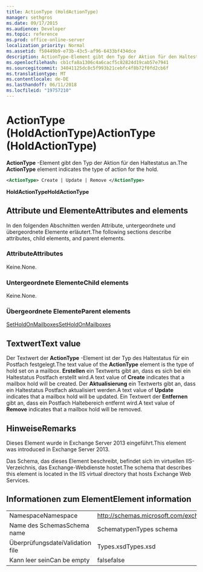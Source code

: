 ```yaml
---
title: ActionType (HoldActionType)
manager: sethgros
ms.date: 09/17/2015
ms.audience: Developer
ms.topic: reference
ms.prod: office-online-server
localization_priority: Normal
ms.assetid: f50449b9-e73b-43c5-af96-6433bf434dce
description: ActionType-Element gibt den Typ der Aktion für den Haltestatus an.
ms.openlocfilehash: cb1cfa8a1306c4a6cacf5c82824d19cab57e7941
ms.sourcegitcommit: 34041125dc8c5f993b21cebfc4f8b72f0fd2cb6f
ms.translationtype: MT
ms.contentlocale: de-DE
ms.lasthandoff: 06/11/2018
ms.locfileid: "19757210"
---
```

# <a name="actiontype-holdactiontype"></a><span data-ttu-id="7fc32-103">ActionType (HoldActionType)</span><span class="sxs-lookup"><span data-stu-id="7fc32-103">ActionType (HoldActionType)</span></span>

<span data-ttu-id="7fc32-104">**ActionType** -Element gibt den Typ der Aktion für den Haltestatus an.</span><span class="sxs-lookup"><span data-stu-id="7fc32-104">The **ActionType** element indicates the type of action for the hold.</span></span> 
  
```XML
<ActionType> Create | Update | Remove </ActionType>
```

 <span data-ttu-id="7fc32-105">**HoldActionType**</span><span class="sxs-lookup"><span data-stu-id="7fc32-105">**HoldActionType**</span></span>
## <a name="attributes-and-elements"></a><span data-ttu-id="7fc32-106">Attribute und Elemente</span><span class="sxs-lookup"><span data-stu-id="7fc32-106">Attributes and elements</span></span>

<span data-ttu-id="7fc32-107">In den folgenden Abschnitten werden Attribute, untergeordnete und übergeordnete Elemente erläutert.</span><span class="sxs-lookup"><span data-stu-id="7fc32-107">The following sections describe attributes, child elements, and parent elements.</span></span>
  
### <a name="attributes"></a><span data-ttu-id="7fc32-108">Attribute</span><span class="sxs-lookup"><span data-stu-id="7fc32-108">Attributes</span></span>

<span data-ttu-id="7fc32-109">Keine.</span><span class="sxs-lookup"><span data-stu-id="7fc32-109">None.</span></span>
  
### <a name="child-elements"></a><span data-ttu-id="7fc32-110">Untergeordnete Elemente</span><span class="sxs-lookup"><span data-stu-id="7fc32-110">Child elements</span></span>

<span data-ttu-id="7fc32-111">Keine.</span><span class="sxs-lookup"><span data-stu-id="7fc32-111">None.</span></span>
  
### <a name="parent-elements"></a><span data-ttu-id="7fc32-112">Übergeordnete Elemente</span><span class="sxs-lookup"><span data-stu-id="7fc32-112">Parent elements</span></span>

[<span data-ttu-id="7fc32-113">SetHoldOnMailboxes</span><span class="sxs-lookup"><span data-stu-id="7fc32-113">SetHoldOnMailboxes</span></span>](setholdonmailboxes.md)
  
## <a name="text-value"></a><span data-ttu-id="7fc32-114">Textwert</span><span class="sxs-lookup"><span data-stu-id="7fc32-114">Text value</span></span>

<span data-ttu-id="7fc32-115">Der Textwert der **ActionType** -Element ist der Typ des Haltestatus für ein Postfach festgelegt.</span><span class="sxs-lookup"><span data-stu-id="7fc32-115">The text value of the **ActionType** element is the type of hold set on a mailbox.</span></span> <span data-ttu-id="7fc32-116">**Erstellen** ein Textwerts gibt an, dass es sich bei ein Haltestatus Postfach erstellt wird.</span><span class="sxs-lookup"><span data-stu-id="7fc32-116">A text value of **Create** indicates that a mailbox hold will be created.</span></span> <span data-ttu-id="7fc32-117">Der **Aktualisierung** ein Textwerts gibt an, dass ein Haltestatus Postfach aktualisiert werden.</span><span class="sxs-lookup"><span data-stu-id="7fc32-117">A text value of **Update** indicates that a mailbox hold will be updated.</span></span> <span data-ttu-id="7fc32-118">Ein Textwert der **Entfernen** gibt an, dass ein Postfach Haltebereich entfernt wird.</span><span class="sxs-lookup"><span data-stu-id="7fc32-118">A text value of **Remove** indicates that a mailbox hold will be removed.</span></span> 
  
## <a name="remarks"></a><span data-ttu-id="7fc32-119">Hinweise</span><span class="sxs-lookup"><span data-stu-id="7fc32-119">Remarks</span></span>

<span data-ttu-id="7fc32-120">Dieses Element wurde in Exchange Server 2013 eingeführt.</span><span class="sxs-lookup"><span data-stu-id="7fc32-120">This element was introduced in Exchange Server 2013.</span></span>
  
<span data-ttu-id="7fc32-121">Das Schema, das dieses Element beschreibt, befindet sich im virtuellen IIS-Verzeichnis, das Exchange-Webdienste hostet.</span><span class="sxs-lookup"><span data-stu-id="7fc32-121">The schema that describes this element is located in the IIS virtual directory that hosts Exchange Web Services.</span></span>
  
## <a name="element-information"></a><span data-ttu-id="7fc32-122">Informationen zum Element</span><span class="sxs-lookup"><span data-stu-id="7fc32-122">Element information</span></span>

|||
|:-----|:-----|
|<span data-ttu-id="7fc32-123">Namespace</span><span class="sxs-lookup"><span data-stu-id="7fc32-123">Namespace</span></span>  <br/> |http://schemas.microsoft.com/exchange/services/2006/types  <br/> |
|<span data-ttu-id="7fc32-124">Name des Schemas</span><span class="sxs-lookup"><span data-stu-id="7fc32-124">Schema name</span></span>  <br/> |<span data-ttu-id="7fc32-125">Schematypen</span><span class="sxs-lookup"><span data-stu-id="7fc32-125">Types schema</span></span>  <br/> |
|<span data-ttu-id="7fc32-126">Überprüfungsdatei</span><span class="sxs-lookup"><span data-stu-id="7fc32-126">Validation file</span></span>  <br/> |<span data-ttu-id="7fc32-127">Types.xsd</span><span class="sxs-lookup"><span data-stu-id="7fc32-127">Types.xsd</span></span>  <br/> |
|<span data-ttu-id="7fc32-128">Kann leer sein</span><span class="sxs-lookup"><span data-stu-id="7fc32-128">Can be empty</span></span>  <br/> |<span data-ttu-id="7fc32-129">false</span><span class="sxs-lookup"><span data-stu-id="7fc32-129">false</span></span>  <br/> |
   

